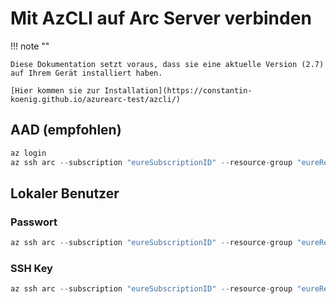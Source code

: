 # Mit AzCLI auf Arc Server verbinden
!!! note ""

    Diese Dokumentation setzt voraus, dass sie eine aktuelle Version (2.7) auf Ihrem Gerät installiert haben.
    
    [Hier kommen sie zur Installation](https://constantin-koenig.github.io/azurearc-test/azcli/) 



## AAD (empfohlen)

``` py
az login
az ssh arc --subscription "eureSubscriptionID" --resource-group "eureRessourcenGruppeID" --name "nameDesServers" 
```

## Lokaler Benutzer

### Passwort

``` py
az ssh arc --subscription "eureSubscriptionID" --resource-group "eureRessourcenGruppeID" --name "nameDesServers" --local-user "lokalerBenutzer"
```

### SSH Key

``` py
az ssh arc --subscription "eureSubscriptionID" --resource-group "eureRessourcenGruppeID" --name "nameDesServers" --local-user "lokalerBenutzer" --private-key-file "/pfad/zum/privatkey"
```
